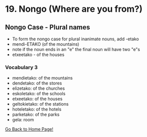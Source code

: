 # 19. Nongo (Where are you from?)
## Nongo Case - Plural names
* To form the nongo case for plural inanimate nouns, add -etako
* mendi-ETAKO (of the mountains)
* note if the noun ends in an "e" the final noun will have two "e"s
* etxeetako - of the houses

### Vocabulary 3
* mendietako: of the mountains
* dendetako: of the stores
* elizetako: of the churches
* eskoletako: of the schools
* etxeetako: of the houses
* geltokietako: of the stations
* hoteletako: of the hotels
* parketako: of the parks
* gela: room


[ Go Back to Home Page!](..)
